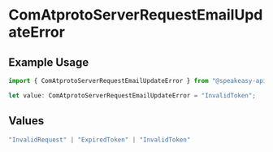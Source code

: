 # ComAtprotoServerRequestEmailUpdateError

## Example Usage

```typescript
import { ComAtprotoServerRequestEmailUpdateError } from "@speakeasy-api/bluesky/models/errors";

let value: ComAtprotoServerRequestEmailUpdateError = "InvalidToken";
```

## Values

```typescript
"InvalidRequest" | "ExpiredToken" | "InvalidToken"
```